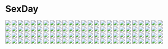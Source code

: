 # SexDay
![](https://konachan.com/image/9a41ccc49041fe5a7793c82aaf83be43/Konachan.com%20-%2080191%20blue_eyes%20night%20original%20pantyhose%20purple_hair%20rain%20skirt%20water.jpg)
![](https://konachan.com/image/92f53848d44840c5e7bfad50765cd8a6/Konachan.com%20-%20147235%20aisaka_taiga%20blonde_hair%20brown_eyes%20toradora%20zhang_xiao_bo.jpg)
![](https://konachan.com/jpeg/59a4ccbd6cd892eaa494a84d25ba91e0/Konachan.com%20-%2068428%20hatsune_miku%20twintails%20vocaloid.jpg)
![](https://konachan.com/image/15cd956fc4639d0cef80a6f2b9ad198e/Konachan.com%20-%2060285%20aqua_eyes%20aqua_hair%20hatsune_miku%20long_hair%20skirt%20stars%20thighhighs%20tie%20twintails%20vocaloid%20white.jpg)
![](https://konachan.com/jpeg/1d299b77df1b130ed93978b593bd99de/Konachan.com%20-%20200111%202girls%20blue_eyes%20boots%20braids%20brown_hair%20building%20city%20dress%20hat%20novcel%20red_hair%20short_hair%20staff%20takamachi_nanoha%20twintails%20vita%20watermark%20weapon.jpg)
![](https://konachan.com/image/13adc576467286cc6496dbb5ebc3d950/Konachan.com%20-%2050395%20chibi%20k-on%21%20nakano_azusa.jpg)
![](https://konachan.com/image/294336b35ae48343fa7843434576f38c/Konachan.com%20-%20171226%20anthropomorphism%20blue_eyes%20blue_hair%20couch%20green_eyes%20iona_%28arpeggio%29%20kawasaki_tsukasa%20long_hair%20megami%20pantyhose%20scan%20school_uniform%20takao_%28arpeggio%29.jpg)
![](https://konachan.com/image/e816e37593356c6c93eb1c340e22eae7/Konachan.com%20-%2082383%202girls%20animal%20blonde_hair%20blue_eyes%20brown_hair%20dress%20flowers%20food%20fruit%20green_eyes%20original%20penguin%20water%20wink%20yoshino_ryou.jpg)
![](https://konachan.com/image/85f10cf9aa5c412b764bf5c903afbd4c/Konachan.com%20-%2093253%20blonde_hair%20bow%20ribbons%20short_hair%20toramaru_shou%20touhou%20yellow_eyes.jpg)
![](https://konachan.com/image/a6acbd1a49fc36c8214bd1dbe6a46539/Konachan.com%20-%20296287%20ames%20aono_%28f_i_s%29%20dress%20food%20ice_cream%20pointed_ears%20popsicle%20princess_connect%21.jpg)
![](https://konachan.com/jpeg/5d4caea3401e23d58462348d65828765/Konachan.com%20-%20168431%20blonde_hair%20blush%20bra%20breasts%20cinematograph%20game_cg%20green_eyes%20long_hair%20navel%20nipples%20oosaki_shinya%20panties%20see_through%20underwear%20yasouji_ai.jpg)
![](https://konachan.com/jpeg/b4b3a88d9951f7c593a8d1c253a03d7f/Konachan.com%20-%20298115%20allez0525%20bandage%20barefoot%20blonde_hair%20breasts%20dark_skin%20green_eyes%20idolmaster%20long_hair%20navel%20nipples%20nude%20pussy%20see_through%20waifu2x.jpg)
![](https://konachan.com/image/90c8666dde80e50cb4a06502b39f5100/Konachan.com%20-%20257409%20anthropomorphism%20azur_lane%20breasts%20bubbles%20cameltoe%20long_hair%20navel%20panties%20thighhighs%20torn_clothes%20underwater%20underwear%20water%20white_hair.jpg)
![](https://konachan.com/image/528020ca48cf7586a21728c6e9288f50/Konachan.com%20-%20187633%20apring%20aqua_eyes%20aqua_hair%20hatsune_miku%20headphones%20long_hair%20navel%20shorts%20tie%20twintails%20vocaloid%20yellow_%28vocaloid%29.jpg)
![](https://konachan.com/jpeg/78e36234dc881f16baac733b7c293655/Konachan.com%20-%20304588%20bikini%20breasts%20fate_%28series%29%20horns%20long_hair%20morizono_shiki%20navel%20nipples%20red_eyes%20spread_legs%20swimsuit%20thighhighs%20topless%20tree%20water%20white_hair.jpg)
![](https://konachan.com/jpeg/cd6720c597f98dbdac87935e38c1e773/Konachan.com%20-%20139358%20bed%20black_hair%20breasts%20censored%20cunnilingus%20fault%20game_cg%20nipples%20panties%20pussy_juice%20saeki_ai%20sugiyama_mio%20taka_tony%20twintails%20underwear%20wet%20yuri.jpg)
![](https://konachan.com/jpeg/b404adc946d9857e717b1186858dc596/Konachan.com%20-%2032126%20itoshiki_rin%20sayonara_zetsubou_sensei.jpg)
![](https://konachan.com/image/cce68f643118756daabf1958623da1df/Konachan.com%20-%20147155%20animal%20gray_hair%20headdress%20japanese_clothes%20kimono%20minami_seira%20original%20rabbit%20red_eyes%20ribbons%20umbrella.jpg)
![](https://konachan.com/image/9c29ed3dde1222e664180f259db5edb3/Konachan.com%20-%20196397%20aoki_%28miharuu%29%20blonde_hair%20blue_eyes%20breasts%20chain%20cleavage%20elbow_gloves%20gloves%20headband%20long_hair%20skirt%20sunset%20tears%20thighhighs%20torn_clothes%20water.jpg)
![](https://konachan.com/image/30aaad71d3081340226178c4709c3fa9/Konachan.com%20-%20291925%20aliasing%20autumn%20azur_lane%20blonde_hair%20bloomers%20blush%20bunny_ears%20crown%20green_eyes%20gym_uniform%20ponytail%20red_eyes%20stairs%20tree%20twintails%20white_hair.jpg)
![](https://konachan.com/image/647fc884916cb3085a4438282849685b/Konachan.com%20-%20207010%20flowers%20hatsune_miku%20headphones%20kari_kenji%20long_hair%20twintails%20vocaloid.jpg)
![](https://konachan.com/image/58b49d98d59660cba3cdb2ed879cd952/Konachan.com%20-%20126836%20armor%20ashikawa_yukino%20hotchkiss%20long_hair%20nopan%20school_uniform.jpg)
![](https://konachan.com/jpeg/469945967120472b8ad84e0c443a24c7/Konachan.com%20-%20294071%20brown_hair%20car%20hat%20jettoburikku%20original%20short_hair%20signed%20torn_clothes%20white.jpg)
![](https://konachan.com/image/7a745f9e93fbd5d062d445e2be673079/Konachan.com%20-%2039211%20ef%20minori%20shindou_kei.jpg)
![](https://konachan.com/image/7179e31780caaeec1eab2ca15e5c16b2/Konachan.com%20-%2039849%20code_geass%20kallen_stadtfeld%20lelouch_lamperouge%20male%20millay_ashford%20nunnally_lamperouge%20shirley_fenette%20trap.jpg)
![](https://konachan.com/jpeg/73a6aac615cb05b26d8c75c06d307072/Konachan.com%20-%2041954%20kitsu_chiri%20red%20sayonara_zetsubou_sensei.jpg)
![](https://konachan.com/image/26575eab4540868bbf024920a7ffe3ee/Konachan.com%20-%20214549%202girls%20aqua_eyes%20ass%20bell_%28angelicalary%29%20blonde_hair%20blue_eyes%20granblue_fantasy%20long_hair%20nude%20ponytail%20thighhighs%20underboob.jpg)
![](https://konachan.com/jpeg/596aee849ac417bc230146c1e932025f/Konachan.com%20-%20267272%20aliasing%20blush%20cape%20garter_belt%20original%20panties%20reinama%20shirt%20short_hair%20shorts%20thighhighs%20underwear%20white_hair%20yellow_eyes.jpg)
![](https://konachan.com/image/e9832c5f774fc5fc87a96ea1b8bb5ddf/Konachan.com%20-%20131445%20cryska_barchenowa%20jpeg_artifacts%20muv-luv_alternative%20sayori%20swimsuit%20takamura_yui.jpg)
![](https://konachan.com/image/159e3ead392bfd935dc807a30cdfed0d/Konachan.com%20-%209986%20blue_eyes%20blue_hair%20ino%20izayoi_no_hanayome%20panties%20underwear%20yubiki_shitone.jpg)
![](https://konachan.com/image/056cf9832dc08f7d01fae690c038f456/Konachan.com%20-%2031430%20breasts%20censored%20cum%20favorite%20game_cg%20happy_margaret%21%20kokonoka%20nipples%20penis%20pussy%20sex.jpg)
![](https://konachan.com/jpeg/4db9a0fea02db5afb2604b167e1ca867/Konachan.com%20-%20253111%20bed%20breasts%20brown_hair%20bubuzuke%20censored%20game_cg%20long_hair%20navel%20nipples%20nude%20penis%20pubic_hair%20pussy%20red_eyes%20sex%20silkys_sakura%20spread_legs%20wet.jpg)
![](https://konachan.com/image/9770c7c3c9bb98babd1a2d1d86b659a3/Konachan.com%20-%20191795%20black_hair%20breasts%20cleavage%20japanese_clothes%20kimono%20long_hair%20nekozuki_yuki%20original%20petals%20water%20wings.jpg)
![](https://konachan.com/image/a0b40043868cedcd4c6f14af3b97ae13/Konachan.com%20-%2078603%20ass%20breasts%20brown_hair%20censored%20final_fantasy%20final_fantasy_vii%20gloves%20hitorisan%20nipples%20panties%20red_eyes%20tifa_lockhart%20underwear.jpg)
![](https://konachan.com/image/7043a8ebc8855fc8dd435c5d7a429938/Konachan.com%20-%20128694%20breasts%20cleavage%20guilty_crown%20object_spring%20yuzuriha_inori.jpg)
![](https://konachan.com/jpeg/43d1d55edd422e0b79c5dbf11d0a7cdc/Konachan.com%20-%20273144%20blonde_hair%20bloomers%20blue_eyes%20bow%20braids%20brown_hair%20doll%20long_hair%20original%20pink_eyes%20purple_eyes%20purple_hair%20short_hair%20shorts%20skirt%20twintails.jpg)
![](https://konachan.com/image/8289948d054a773a04130cf21d28b030/Konachan.com%20-%20141466%20blue%20butterfly%20original%20red_eyes%20scarf%20shino_%28lunar_crescent%29%20white_hair.jpg)
![](https://konachan.com/jpeg/8d2bee61f2b678ee6eee8989bf07161d/Konachan.com%20-%20214741%20black_hair%20blush%20breasts%20brown_eyes%20censored%20cum%20game_cg%20nipples%20paizuri%20penis.jpg)
![](https://konachan.com/jpeg/158557fc7a7c55b335de4d48ea759f65/Konachan.com%20-%20296165%20animal_ears%20bicolored_eyes%20braids%20breasts%20catgirl%20cs_perrault%20fang%20last_origin%20long_hair%20mapyarong%20no_bra%20nopan%20spread_legs%20underboob%20white_hair.jpg)
![](https://konachan.com/jpeg/38334cf1b3cf23a6d517d219e02b0e8b/Konachan.com%20-%20132924%207ban%20blue_eyes%20breasts%20glasses%20green_hair%20nipples%20no_bra%20open_shirt%20original.jpg)
![](https://konachan.com/image/b7bbb351c276488dbdb07d1ca80a4f1a/Konachan.com%20-%2081811%202girls%20blonde_hair%20braids%20chinchickrin%20fan%20hat%20japanese_clothes%20kirisame_marisa%20patchouli_knowledge%20ponytail%20popsicle%20purple_hair%20touhou.jpg)
![](https://konachan.com/jpeg/0ea97b5fbf514a56eb344457a33142ab/Konachan.com%20-%20266397%20ass%20ball%20beach%20bell%20bikini%20blush%20braids%20breasts%20cleavage%20collar%20group%20long_hair%20navel%20panties%20ponytail%20red_eyes%20sideboob%20summer%20swimsuit%20tonee%20water.jpg)
![](https://konachan.com/jpeg/6a718bb0f86b2dbf83707b6c4fc84758/Konachan.com%20-%20215698%20animal_ears%20aqua_eyes%20aqua_hair%20bra%20breasts%20catgirl%20chuo_za%20cleavage%20hatsune_miku%20navel%20panties%20underwear%20vocaloid%20white%20wristwear.jpg)
![](https://konachan.com/image/1df539735e5a4a979e847a88cb39d45b/Konachan.com%20-%2077879%20auer%20blue_hair%20hat%20hinanawi_tenshi%20long_hair%20touhou.jpg)
![](https://konachan.com/image/46c53fd5f915517eb90851ec99501e7d/Konachan.com%20-%20272290%202girls%20aircraft%20airship%20black_hair%20clouds%20computer%20crown%20dark_skin%20green_eyes%20hoodie%20hug%20long_hair%20navel%20necklace%20pink_hair%20sky%20splatoon%20wristwear.jpg)
![](https://konachan.com/image/6780231047b8012fc827bd4a1a677669/Konachan.com%20-%20141994%202girls%20blonde_hair%20brown_hair%20hakurei_reimu%20hat%20japanese_clothes%20kirisame_marisa%20long_hair%20miko%20red_eyes%20touhou%20white%20witch%20yellow_eyes.jpg)
![](https://konachan.com/image/37745d9de4c8040f65c2d7182ab643a4/Konachan.com%20-%20259473%20animal%20blonde_hair%20dress%20gloves%20goth-loli%20headdress%20lolita_fashion%20long_hair%20original%20paper%20shiromiso%20wolf%20yellow_eyes.jpg)
![](https://konachan.com/image/cf93c65091feb166ededc2e4a2bbfd96/Konachan.com%20-%20134343%20anubis1982918%20building%20clouds%20scenic%20sky%20train%20tree.jpg)
![](https://konachan.com/jpeg/86bfa5215517596c62d79963e05ca712/Konachan.com%20-%20146734%20ass%20ass_grab%20black_hair%20breasts%20censored%20front_wing%20game_cg%20long_hair%20nanaca_mai%20nipples%20pantyhose%20penis%20pure_girl%20purple_eyes%20pussy%20sex%20torn_clothes.jpg)
![](https://konachan.com/jpeg/843a61118984a6b4d74c74cd34251c1c/Konachan.com%20-%20201754%20anthropomorphism%20blue_eyes%20crying%20erect_nipples%20gloves%20gray_hair%20moeki_yuuta%20pantyhose%20park%20school_uniform%20short_hair%20signed%20skirt%20tears.jpg)
![](https://konachan.com/image/d7f3fce83ce304d6124408da905330d4/Konachan.com%20-%2028962%20azuma_satori%20bamboo_blade%20bikini%20swimsuit.jpg)
![](https://konachan.com/jpeg/9d7d080536db98524d4a69eae0cd6a2b/Konachan.com%20-%20189747%20animal_ears%20blonde_hair%20blush%20breasts%20choker%20green_eyes%20long_hair%20navel%20nipples%20nude%20pussy%20third-party_edit%20to_love_ru%20uncensored%20vector%20white.jpg)
![](https://konachan.com/jpeg/c80176988652031d4c0018611b05ed49/Konachan.com%20-%20288271%202girls%20anus%20ass%20blush%20brown_hair%20hagiwara_yukiho%20idolmaster%20kikuchi_makoto%20nude%20pussy%20sheairkuaki%20short_hair%20third-party_edit%20uncensored%20wink%20yuri.jpg)
![](https://konachan.com/jpeg/29347cd9940cfb88282a54f27af8b191/Konachan.com%20-%2021040%20brown_hair%20fang%20kusakabe_misao%20lucky_star%20school_uniform.jpg)
![](https://konachan.com/jpeg/b28c34efb298442a2c79f4851b5b5898/Konachan.com%20-%20248290%20blonde_hair%20braids%20clouds%20dress%20green_eyes%20hat%20lasa_%28lasa1116%29%20lillie_%28pokemon%29%20long_hair%20panties%20pokemon%20rowlet%20sky%20underwear.jpg)
![](https://konachan.com/jpeg/9106b93d539d251c68cd038c72ac73c3/Konachan.com%20-%20288452%20aqua_eyes%20blonde_hair%20boku_wa_tomodachi_ga_sukunai%20breasts%20cait%20cleavage%20kashiwazaki_sena%20school_uniform%20see_through%20third-party_edit%20wet%20wink.jpg)
![](https://konachan.com/jpeg/d52b0ab1eb71e2f4a75408b1c28a4e21/Konachan.com%20-%20127338%20game_cg%20hiyoko_strike%21%20kagami_utakata%20pink_hair%20school_uniform%20yasuyuki.jpg)
![](https://konachan.com/image/50d661340aafd55188fd4d456352a20c/Konachan.com%20-%20256916%20original%20rioka_%28southern_blue_sky%29.jpg)
![](https://konachan.com/image/f41a8524bff16bdfa384fd45931c98cb/Konachan.com%20-%2015911%20blonde_hair%20hat%20panties%20red_eyes%20shida_kazuhiro%20thighhighs%20underwear%20witch%20wiz_anniversary.jpg)
![](https://konachan.com/jpeg/0e19e5c6ddcfe26581d33fdab69d9403/Konachan.com%20-%2090115%20asuka_mirai%20blue_eyes%20blush%20breasts%20brown_hair%20censored%20game_cg%20journey%20mikeou%20nanairo_kouro%20nipples%20penis%20pussy%20pussy_juice%20sex%20spread_legs%20wet.jpg)
![](https://konachan.com/image/006ded970824279cf6a4df54589f60a9/Konachan.com%20-%2029583%20comic_party%20takase_mizuki.jpg)
![](https://konachan.com/image/f0e379b6ad857fc7903d136947a923b4/Konachan.com%20-%2019033%20minamoto_chikaru%20strawberry_panic.jpg)
![](https://konachan.com/image/03c3a513d207d9ede4a4c38fdcf150cf/Konachan.com%20-%20163624%20ass%20blonde_hair%20blue_eyes%20blush%20breasts%20gym_uniform%20long_hair%20nipples%20panties%20panty_pull%20tagme%20underwear.jpg)
![](https://konachan.com/image/36b3f6b1c62aee0da8b18265a7b634c3/Konachan.com%20-%20136571%202girls%20angel_wish%20blue_hair%20brown_hair%20favorite%20game_cg%20kidosaki_nanami%20kurihira_rikka%20short_hair%20swimsuit%20twintails.jpg)
![](https://konachan.com/image/98e06e0ddeede0763c805eff6cd29871/Konachan.com%20-%20143945%20blonde_hair%20blue_hair%20breast_grab%20glasses%20ikeda_chitose%20long_hair%20megami%20orange_eyes%20purple_hair%20red_eyes%20scan%20short_hair%20white_hair%20yuru_yuri.jpg)
![](https://konachan.com/image/660f1862ffbc88c724355ab4e00cd9a7/Konachan.com%20-%20178009%20barefoot%20blush%20candy%20chocolate%20hoshimiya_kate%20loli%20negija%20sekai_seifuku%3A_bouryaku_no_zvezda%20valentine.jpg)
![](https://konachan.com/image/8371964e934a5f619733a76315189c67/Konachan.com%20-%20135280%202girls%20black_eyes%20black_hair%20blonde_hair%20bow%20breasts%20green_eyes%20long_hair%20nipples%20sideboob%20skirt_lift%20taka_tony%20topless.jpg)
![](https://konachan.com/image/a72ef7dd0f8d69a98e1cd8d8f2578802/Konachan.com%20-%20256951%20ass%20blue_eyes%20blue_hair%20blush%20bow%20breasts%20building%20cameltoe%20city%20gamers%21%20kneehighs%20long_hair%20mujirou%20panties%20pink_hair%20rooftop%20skirt%20underwear%20upskirt.jpg)
![](https://konachan.com/image/192cf4c3041c2878e35fcbcb3f2ced7f/Konachan.com%20-%2013599%20cradle%20izayoi_sakuya%20touhou.jpg)
![](https://konachan.com/jpeg/43394f696a4a8e77fbe49e2043d822ed/Konachan.com%20-%20239377%20annin_doufu%20bow%20brown_hair%20building%20cherry_blossoms%20clouds%20dress%20flowers%20idolmaster%20kneehighs%20loli%20otokura_yuuki%20petals%20short_hair%20sky.jpg)
![](https://konachan.com/image/dceaa933d48ea3c76397b98582d53790/Konachan.com%20-%20227803%20choker%20elbow_gloves%20gloves%20idolmaster%20idolmaster_cinderella_girls%20idolmaster_million_live%21%20ima_%28lm_ew%29%20kikuchi_makoto%20microphone.jpg)
![](https://konachan.com/image/b14e34e52b5824a3bdc653d973fab298/Konachan.com%20-%20171350%20animal%20bird%20karasu-san_%28syh3iua83%29%20mecha%20mechagirl%20original%20ruins%20white_hair%20wings.jpg)
![](https://konachan.com/image/cff8a09439b9bedf773d697715287007/Konachan.com%20-%20260572%202girls%20aqua_hair%20bell%20blonde_hair%20breasts%20cui_yifei%20green_eyes%20long_hair%20muv-luv%20navel%20nipples%20nude%20pussy%20shingyo%20twintails%20uncensored%20white.jpg)
![](https://konachan.com/image/e6e4f1ad0562dc7d68334147e55063cb/Konachan.com%20-%2022018%20azumanga_daioh%20chiyo_father%20kasuga_ayumu%20mihama_chiyo.jpg)
![](https://konachan.com/image/ad86067718e01633b185cea14113201f/Konachan.com%20-%2081980%20breasts%20chibi%20dress%20katana%20nipples%20red_hair%20shuumatsu_shoujo_gensou_alicematic%20sword%20tsukigase_sayane%20weapon.jpg)
![](https://konachan.com/image/766b8e9bf389aca5b55e7a2900636352/Konachan.com%20-%20113584%20barefoot%20flandre_scarlet%20hong_meiling%20izayoi_sakuya%20nopan%20panties%20pink_hair%20red_eyes%20sukage%20touhou%20underwear%20vampire%20wings.jpg)
![](https://konachan.com/image/a7a35c83cc610a8d61c0691716e5a25a/Konachan.com%20-%20180412%20ao_no_mavis%20armor%20dark%20eyepatch%20group%20hat%20kzcjimmy%20long_hair%20male%20original%20pixiv_fantasia%20pointed_ears%20short_hair%20sword%20weapon.jpg)
![](https://konachan.com/jpeg/484b6da5bc8e19a3ddc478d5e1f7ed8c/Konachan.com%20-%2073763%20agnes_boulange%20blonde_hair%20blush%20dress%20game_cg%20gloves%20hat%20kiss%20ko%7Echa%20leicester_maycraft%20short_hair%20shukufuku_no_campanella%20windmill_oasis.jpg)
![](https://konachan.com/image/10ef2755a85885eea59db70df164f384/Konachan.com%20-%20190791%20anus%20bed%20blush%20breasts%20game_cg%20hoshi_ori_yume_mirai%20koizumi_amane%20nipples%20nude%20pussy%20red_eyes%20shinozaki_marika%20short_hair%20spread_legs%20uncensored.jpg)
![](https://konachan.com/jpeg/875beabfbbee566438ba1bdc91aa8e24/Konachan.com%20-%20190940%20apron%20aqua_eyes%20blush%20brown_hair%20food%20game_cg%20hasekura_otoha%20long_hair%20mayoeru_futari_to_sekai_no_subete%20ribbons%20school_uniform%20youta.jpg)
![](https://konachan.com/image/d5f93dff57d4a728ac1734c95076d1eb/Konachan.com%20-%20186104%20anus%20breast_grab%20breasts%20group%20nipples%20nude%20pussy%20scan%20shiwasu_no_okina%20tagme%20uncensored.jpg)
![](https://konachan.com/jpeg/23bcd3722c2624f2500abf57a3f07f68/Konachan.com%20-%20272160%20anus%20bed%20black_hair%20blush%20breasts%20cum%20game_cg%20long_hair%20male%20nipples%20no_bra%20nopan%20open_shirt%20red_eyes%20sayori%20sex%20smile%20socks%20spread_legs%20uncensored.jpg)
![](https://konachan.com/image/3ae7b6daf85f69b2eda6ecbc78e93322/Konachan.com%20-%20130353%20animal_ears%20autumn%20black_hair%20japanese_clothes%20leaves%20long_hair%20mask%20mishima_kurone%20original.jpg)
![](https://konachan.com/image/7bfc9942f216de363c595639243c5486/Konachan.com%20-%20243385%20clouds%20mclelun%20nobody%20original%20scenic%20sky%20sunset%20water%20watermark.jpg)
![](https://konachan.com/image/91bd9f1d6e242c4756851d04e5677664/Konachan.com%20-%20135000%20all_male%20black_hair%20clouds%20dragon%20horns%20kzcjimmy%20male%20original%20pixiv_fantasia%20ponytail%20red_eyes.jpg)
![](https://konachan.com/image/12632f48bed4194ee40fbacaa22cc67d/Konachan.com%20-%2024593%20asakura_yume%20da_capo_ii%20shirakawa_nanaka%20swimsuit.jpg)
![](https://konachan.com/image/35ea2249cd01be50d3e7c3a4485807aa/Konachan.com%20-%20100516%20akemi_homura%20dress%20fred04142%20kaname_madoka%20miki_sayaka%20pink_hair%20red_eyes%20red_hair%20sakura_kyouko%20spear%20sword%20thighhighs%20tomoe_mami%20weapon.jpg)
![](https://konachan.com/image/43b48571c62593ea4f7e3e0ba1d54eb8/Konachan.com%20-%20161402%20black_eyes%20black_hair%20brown_eyes%20brown_hair%20endou_michiko%20k-on%21%20kimura_fumie%20long_hair%20short_hair%20skirt%20swimsuit%20taki_eri%20twintails%20undressing.jpg)
![](https://konachan.com/image/2c1933bd84e3d4e191b9d92a4e2e7fd0/Konachan.com%20-%20134419%20blonde_hair%20flandre_scarlet%20guitar%20hat%20instrument%20jungetsu_hoko%20red_eyes%20short_hair%20touhou%20vampire%20wings.jpg)
![](https://konachan.com/jpeg/59663a29523fe8644940114ce8f95aa9/Konachan.com%20-%20244014%20boots%20braids%20building%20clouds%20grass%20green_eyes%20long_hair%20shirowa%20skirt%20sky%20thighhighs%20wand%20water%20windmill.jpg)
![](https://konachan.com/jpeg/70342a4468503e159fd388b31218aef5/Konachan.com%20-%2069609%20game_cg%20hachikazuki_chizuru%20harukazedori_ni_tomarigi_wo_2nd_story%20skyfish.jpg)
![](https://konachan.com/jpeg/c6592cf0275b7801edd988ab9c89745a/Konachan.com%20-%2027341%20azumanga_daioh%20kagura%20kasuga_ayumu%20mizuhara_koyomi%20takino_tomo.jpg)
![](https://konachan.com/jpeg/67da8c62669e2c545de30847ce3f4a65/Konachan.com%20-%20204239%20akai_hitomi_ni_utsuru_sekai%20book%20dress%20elbow_gloves%20favorite%20gloves%20necklace%20nikaidou_shinku%20red_eyes%20scan%20shida_kazuhiro%20twintails%20wedding_attire.jpg)
![](https://konachan.com/image/aa5b4ad22e48d009c564b3d41bde3750/Konachan.com%20-%20296512%20blonde_hair%20blue_eyes%20blush%20book%20bow%20dress%20drink%20garter_belt%20hat%20long_hair%20mage%20purple_eyes%20purple_hair%20short_hair%20touhou%20wink%20yellow_eyes.jpg)
![](https://konachan.com/jpeg/2dc00e9d672c80a4ff27e02b7400c366/Konachan.com%20-%2086328%20ayanami_rei%20neon_genesis_evangelion%20tagme.jpg)
![](https://konachan.com/image/685040aa5bcbdc4ca313d5bcd707fa45/Konachan.com%20-%2011672%20tagme.jpg)
![](https://konachan.com/image/7a6293a1b58825612264956a12807337/Konachan.com%20-%2072734%20clannad%20ibuki_fuuko%20jpeg_artifacts.jpg)
![](https://konachan.com/jpeg/499efce2fff4d93829991b5408df80c0/Konachan.com%20-%20169298%20aono_sena%20bra%20breasts%20censored%20game_cg%20kneehighs%20mtu%20nipples%20open_shirt%20orange_hair%20panties%20penis%20pussy%20score%20sex%20short_hair%20skirt%20underwear.jpg)
![](https://konachan.com/image/26be6ca35e40f6685e3ada98188b93b3/Konachan.com%20-%20180487%20aqua_eyes%20aqua_hair%20dress%20gloves%20hatsune_miku%20long_hair%20lu_ying%20vocaloid.jpg)
![](https://konachan.com/jpeg/f8eb498bd5847bc6afb04f1d81cb0c14/Konachan.com%20-%20256841%202girls%20book%20bow%20chain%20dark_skin%20dress%20feathers%20glasses%20gloves%20green_eyes%20hat%20loli%20long_hair%20original%20pantyhose%20ponytail%20skirt%20suzukami%20white_hair.jpg)
